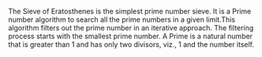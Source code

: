 The Sieve of Eratosthenes is the simplest prime number sieve. It is a Prime number algorithm to search all the prime numbers in a given limit.This algorithm filters out the prime number in an iterative approach. The filtering process starts with the smallest prime number. A Prime is a natural number that is greater than 1 and has only two divisors, viz., 1 and the number itself.
